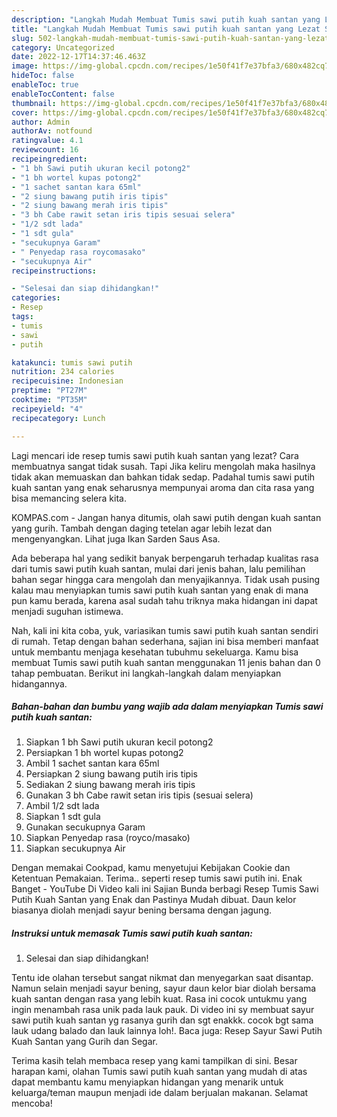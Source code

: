 ```yaml
---
description: "Langkah Mudah Membuat Tumis sawi putih kuah santan yang Lezat Sekali}"
title: "Langkah Mudah Membuat Tumis sawi putih kuah santan yang Lezat Sekali}"
slug: 502-langkah-mudah-membuat-tumis-sawi-putih-kuah-santan-yang-lezat-sekali
category: Uncategorized
date: 2022-12-17T14:37:46.463Z
image: https://img-global.cpcdn.com/recipes/1e50f41f7e37bfa3/680x482cq70/tumis-sawi-putih-kuah-santan-foto-resep-utama.jpg
hideToc: false
enableToc: true
enableTocContent: false
thumbnail: https://img-global.cpcdn.com/recipes/1e50f41f7e37bfa3/680x482cq70/tumis-sawi-putih-kuah-santan-foto-resep-utama.jpg
cover: https://img-global.cpcdn.com/recipes/1e50f41f7e37bfa3/680x482cq70/tumis-sawi-putih-kuah-santan-foto-resep-utama.jpg
author: Admin
authorAv: notfound
ratingvalue: 4.1
reviewcount: 16
recipeingredient:
- "1 bh Sawi putih ukuran kecil potong2"
- "1 bh wortel kupas potong2"
- "1 sachet santan kara 65ml"
- "2 siung bawang putih iris tipis"
- "2 siung bawang merah iris tipis"
- "3 bh Cabe rawit setan iris tipis sesuai selera"
- "1/2 sdt lada"
- "1 sdt gula"
- "secukupnya Garam"
- " Penyedap rasa roycomasako"
- "secukupnya Air"
recipeinstructions:

- "Selesai dan siap dihidangkan!"
categories:
- Resep
tags:
- tumis
- sawi
- putih

katakunci: tumis sawi putih 
nutrition: 234 calories
recipecuisine: Indonesian
preptime: "PT27M"
cooktime: "PT35M"
recipeyield: "4"
recipecategory: Lunch

---
```



Lagi mencari ide resep tumis sawi putih kuah santan yang lezat? Cara membuatnya sangat tidak susah. Tapi Jika keliru mengolah maka hasilnya tidak akan memuaskan dan bahkan tidak sedap. Padahal tumis sawi putih kuah santan yang enak seharusnya mempunyai aroma dan cita rasa yang bisa memancing selera kita.


KOMPAS.com - Jangan hanya ditumis, olah sawi putih dengan kuah santan yang gurih. Tambah dengan daging tetelan agar lebih lezat dan mengenyangkan. Lihat juga Ikan Sarden Saus Asa.

Ada beberapa hal yang sedikit banyak berpengaruh terhadap kualitas rasa dari tumis sawi putih kuah santan, mulai dari jenis bahan, lalu pemilihan bahan segar hingga cara mengolah dan menyajikannya. Tidak usah pusing kalau mau menyiapkan tumis sawi putih kuah santan yang enak di mana pun kamu berada, karena asal sudah tahu triknya maka hidangan ini dapat menjadi suguhan istimewa.


Nah, kali ini kita coba, yuk, variasikan tumis sawi putih kuah santan sendiri di rumah. Tetap dengan bahan sederhana, sajian ini bisa memberi manfaat untuk membantu menjaga kesehatan tubuhmu sekeluarga. Kamu bisa membuat Tumis sawi putih kuah santan menggunakan 11 jenis bahan dan 0 tahap pembuatan. Berikut ini langkah-langkah dalam menyiapkan hidangannya.

<!--inarticleads1-->

##### Bahan-bahan dan bumbu yang wajib ada dalam menyiapkan Tumis sawi putih kuah santan:

1. Siapkan 1 bh Sawi putih ukuran kecil potong2
1. Persiapkan 1 bh wortel kupas potong2
1. Ambil 1 sachet santan kara 65ml
1. Persiapkan 2 siung bawang putih iris tipis
1. Sediakan 2 siung bawang merah iris tipis
1. Gunakan 3 bh Cabe rawit setan iris tipis (sesuai selera)
1. Ambil 1/2 sdt lada
1. Siapkan 1 sdt gula
1. Gunakan secukupnya Garam
1. Siapkan  Penyedap rasa (royco/masako)
1. Siapkan secukupnya Air


Dengan memakai Cookpad, kamu menyetujui Kebijakan Cookie dan Ketentuan Pemakaian. Terima.. seperti resep tumis sawi putih ini. Enak Banget - YouTube Di Video kali ini Sajian Bunda berbagi Resep Tumis Sawi Putih Kuah Santan yang Enak dan Pastinya Mudah dibuat. Daun kelor biasanya diolah menjadi sayur bening bersama dengan jagung. 

<!--inarticleads2-->

##### Instruksi untuk memasak Tumis sawi putih kuah santan:


1. Selesai dan siap dihidangkan!

Tentu ide olahan tersebut sangat nikmat dan menyegarkan saat disantap. Namun selain menjadi sayur bening, sayur daun kelor biar diolah bersama kuah santan dengan rasa yang lebih kuat. Rasa ini cocok untukmu yang ingin menambah rasa unik pada lauk pauk. Di video ini sy membuat sayur sawi putih kuah santan yg rasanya gurih dan sgt enakkk. cocok bgt sama lauk udang balado dan lauk lainnya loh!. Baca juga: Resep Sayur Sawi Putih Kuah Santan yang Gurih dan Segar. 

Terima kasih telah membaca resep yang kami tampilkan di sini. Besar harapan kami, olahan Tumis sawi putih kuah santan yang mudah di atas dapat membantu kamu menyiapkan hidangan yang menarik untuk keluarga/teman maupun menjadi ide dalam berjualan makanan. Selamat mencoba!
